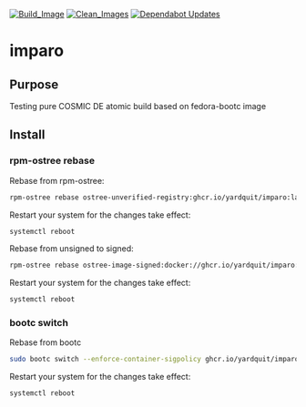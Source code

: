 [![Build_Image](https://github.com/YardQuit/imparo/actions/workflows/build.yml/badge.svg)](https://github.com/YardQuit/imparo/actions/workflows/build.yml)
[![Clean_Images](https://github.com/YardQuit/imparo/actions/workflows/cleanup.yml/badge.svg)](https://github.com/YardQuit/imparo/actions/workflows/cleanup.yml)
[![Dependabot Updates](https://github.com/YardQuit/imparo/actions/workflows/dependabot/dependabot-updates/badge.svg)](https://github.com/YardQuit/imparo/actions/workflows/dependabot/dependabot-updates)

# imparo

## Purpose

Testing pure COSMIC DE atomic build based on fedora-bootc image

## Install
### rpm-ostree rebase
Rebase from rpm-ostree:
```bash
rpm-ostree rebase ostree-unverified-registry:ghcr.io/yardquit/imparo:latest
```
Restart your system for the changes take effect:
```bash
systemctl reboot
```
Rebase from unsigned to signed:
```bash
rpm-ostree rebase ostree-image-signed:docker://ghcr.io/yardquit/imparo:latest
```
Restart your system for the changes take effect:
```bash
systemctl reboot
```

### bootc switch
Rebase from bootc
```bash
sudo bootc switch --enforce-container-sigpolicy ghcr.io/yardquit/imparo:latest
```

Restart your system for the changes take effect:
```bash
systemctl reboot
```
